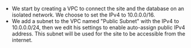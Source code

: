 - We start by creating a VPC to connect the site and the database on an isolated network. We choose to set the IPv4 to 10.0.0.0/16.
- We add a subnet to the VPC named "Public Subnet" with the IPv4 to 10.0.0.0/24, then we edit his settings to enable auto-assign public IPv4 address. This subnet will be used for the site to be accessible from the internet.